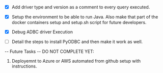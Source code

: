- [x] Add driver type and version as a comment to every query executed.
- [x] Setup the environment to be able to run Java. Also make that part of the docker containers setup and setup.sh script for future developers.
- [x] Debug ADBC driver Execution
- [ ] Detail the steps to install PyODBC and then make it work as well.


-- Future Tasks -- DO NOT COMPLETE YET:
1. Deployemnt to Azure or AWS automated from github setup with instructions.